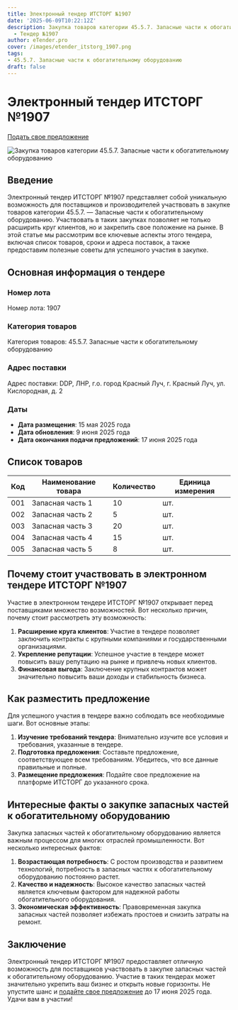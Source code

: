 ```yaml
---
title: Электронный тендер ИТСТОРГ №1907
date: '2025-06-09T10:22:12Z'
description: Закупка товаров категории 45.5.7. Запасные части к обогатительному оборудованию
  - Тендер №1907
author: eTender.pro
cover: /images/etender_itstorg_1907.png
tags:
- 45.5.7. Запасные части к обогатительному оборудованию
draft: false
---
```

# Электронный тендер ИТСТОРГ №1907

[Подать свое предложение](https://itstorg.ru/tender-1907?utm_source=etender)

![Закупка товаров категории 45.5.7. Запасные части к обогатительному оборудованию](/images/etender_itstorg_1907.png)

## Введение

Электронный тендер ИТСТОРГ №1907 представляет собой уникальную возможность для поставщиков и производителей участвовать в закупке товаров категории 45.5.7. — Запасные части к обогатительному оборудованию. Участвовать в таких закупках позволяет не только расширить круг клиентов, но и закрепить свое положение на рынке. В этой статье мы рассмотрим все ключевые аспекты этого тендера, включая список товаров, сроки и адреса поставок, а также предоставим полезные советы для успешного участия в закупке.

## Основная информация о тендере

### Номер лота

Номер лота: 1907

### Категория товаров

Категория товаров: 45.5.7. Запасные части к обогатительному оборудованию

### Адрес поставки

Адрес поставки: DDP, ЛНР, г.о. город Красный Луч, г. Красный Луч, ул. Кислородная, д. 2

### Даты

- **Дата размещения**: 15 мая 2025 года
- **Дата обновления**: 9 июня 2025 года
- **Дата окончания подачи предложений**: 17 июня 2025 года

## Список товаров

| Код | Наименование товара | Количество | Единица измерения |
|-----|---------------------|------------|--------------------|
| 001 | Запасная часть 1    | 10         | шт.               |
| 002 | Запасная часть 2    | 5          | шт.               |
| 003 | Запасная часть 3    | 20         | шт.               |
| 004 | Запасная часть 4    | 15         | шт.               |
| 005 | Запасная часть 5    | 8          | шт.               |

## Почему стоит участвовать в электронном тендере ИТСТОРГ №1907

Участие в электронном тендере ИТСТОРГ №1907 открывает перед поставщиками множество возможностей. Вот несколько причин, почему стоит рассмотреть эту возможность:

1. **Расширение круга клиентов**: Участие в тендере позволяет заключить контракты с крупными компаниями и государственными организациями.
2. **Укрепление репутации**: Успешное участие в тендере может повысить вашу репутацию на рынке и привлечь новых клиентов.
3. **Финансовая выгода**: Заключение крупных контрактов может значительно повысить ваши доходы и стабильность бизнеса.

## Как разместить предложение

Для успешного участия в тендере важно соблюдать все необходимые шаги. Вот основные этапы:

1. **Изучение требований тендера**: Внимательно изучите все условия и требования, указанные в тендере.
2. **Подготовка предложения**: Составьте предложение, соответствующее всем требованиям. Убедитесь, что все данные правильные и полные.
3. **Размещение предложения**: Подайте свое предложение на платформе ИТСТОРГ до указанного срока.

## Интересные факты о закупке запасных частей к обогатительному оборудованию

Закупка запасных частей к обогатительному оборудованию является важным процессом для многих отраслей промышленности. Вот несколько интересных фактов:

1. **Возрастающая потребность**: С ростом производства и развитием технологий, потребность в запасных частях к обогатительному оборудованию постоянно растет.
2. **Качество и надежность**: Высокое качество запасных частей является ключевым фактором для надежной работы обогатительного оборудования.
3. **Экономическая эффективность**: Правовременная закупка запасных частей позволяет избежать простоев и снизить затраты на ремонт.

## Заключение

Электронный тендер ИТСТОРГ №1907 предоставляет отличную возможность для поставщиков участвовать в закупке запасных частей к обогатительному оборудованию. Участие в таких тендерах может значительно укрепить ваш бизнес и открыть новые горизонты. Не упустите шанс и [подайте свое предложение](https://itstorg.ru/tender-1907?utm_source=etender) до 17 июня 2025 года. Удачи вам в участии!